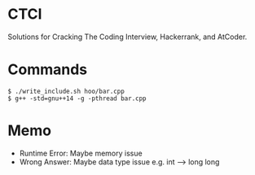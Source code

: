 # CTCI
Solutions for Cracking The Coding Interview, Hackerrank, and AtCoder.

# Commands
```
$ ./write_include.sh hoo/bar.cpp
$ g++ -std=gnu++14 -g -pthread bar.cpp
```

# Memo
- Runtime Error: Maybe memory issue
- Wrong Answer: Maybe data type issue e.g. int --> long long
